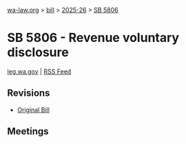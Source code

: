 [wa-law.org](/) > [bill](/bill/) > [2025-26](/bill/2025-26/) > [SB 5806](/bill/2025-26/sb/5806/)

# SB 5806 - Revenue voluntary disclosure
[leg.wa.gov](https://app.leg.wa.gov/billsummary?BillNumber=5806&Year=2025&Initiative=false) | [RSS Feed](./rss.xml)

## Revisions
* [Original Bill](1/)

## Meetings